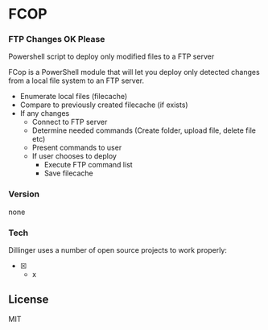 # FCOP
### FTP Changes OK Please
Powershell script to deploy only modified files to a FTP server

FCop is a PowerShell module that will let you deploy only detected changes from a local file system to an FTP server.

  - Enumerate local files (filecache)
  - Compare to previously created filecache (if exists)
  - If any changes
    - Connect to FTP server
    - Determine needed commands (Create folder, upload file, delete file etc)
    - Present commands to user
    - If user chooses to deploy
      - Execute FTP command list
      - Save filecache

### Version
none

### Tech

Dillinger uses a number of open source projects to work properly:

* [X] - x

License
----

MIT

   [X]: <http://angularjs.org>
